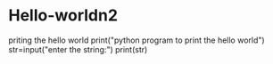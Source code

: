 # Hello-worldn2
priting the hello world
print("python program to print the hello world")
str=input("enter the string:")
print(str)
